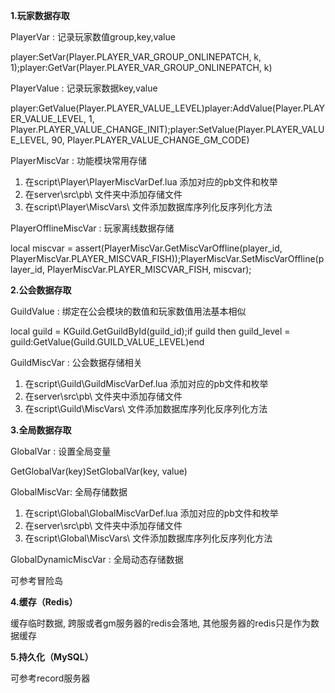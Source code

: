 **1.玩家数据存取**

PlayerVar : 记录玩家数值group,key,value

player:SetVar(Player.PLAYER_VAR_GROUP_ONLINEPATCH, k, 1);player:GetVar(Player.PLAYER_VAR_GROUP_ONLINEPATCH, k)

PlayerValue : 记录玩家数据key,value

player:GetValue(Player.PLAYER_VALUE_LEVEL)player:AddValue(Player.PLAYER_VALUE_LEVEL, 1, Player.PLAYER_VALUE_CHANGE_INIT);player:SetValue(Player.PLAYER_VALUE_LEVEL, 90, Player.PLAYER_VALUE_CHANGE_GM_CODE)

PlayerMiscVar : 功能模块常用存储

1. 在script\Player\PlayerMiscVarDef.lua 添加对应的pb文件和枚举
2. 在server\src\pb\ 文件夹中添加存储文件
3. 在script\Player\MiscVars\ 文件添加数据库序列化反序列化方法

PlayerOfflineMiscVar : 玩家离线数据存储

local miscvar = assert(PlayerMiscVar.GetMiscVarOffline(player_id, PlayerMiscVar.PLAYER_MISCVAR_FISH));PlayerMiscVar.SetMiscVarOffline(player_id, PlayerMiscVar.PLAYER_MISCVAR_FISH, miscvar);

**2.公会数据存取**

GuildValue : 绑定在公会模块的数值和玩家数值用法基本相似

local guild = KGuild.GetGuildById(guild_id);if guild then   guild_level = guild:GetValue(Guild.GUILD_VALUE_LEVEL)end

GuildMiscVar : 公会数据存储相关

1. 在script\Guild\GuildMiscVarDef.lua 添加对应的pb文件和枚举
2. 在server\src\pb\ 文件夹中添加存储文件
3. 在script\Guild\MiscVars\ 文件添加数据库序列化反序列化方法

**3.全局数据存取**

GlobalVar : 设置全局变量

GetGlobalVar(key)SetGlobalVar(key, value)

GlobalMiscVar: 全局存储数据

1. 在script\Global\GlobalMiscVarDef.lua 添加对应的pb文件和枚举
2. 在server\src\pb\ 文件夹中添加存储文件
3. 在script\Global\MiscVars\ 文件添加数据库序列化反序列化方法

GlobalDynamicMiscVar : 全局动态存储数据

可参考冒险岛

**4.缓存（Redis）**

缓存临时数据, 跨服或者gm服务器的redis会落地, 其他服务器的redis只是作为数据缓存

**5.持久化（MySQL）**

可参考record服务器

